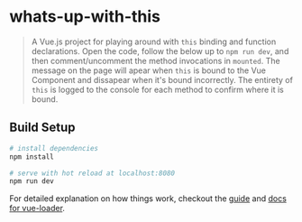 # whats-up-with-this

> A Vue.js project for playing around with `this` binding and function declarations. Open the code, follow the below up to `npm run dev`, and then comment/uncomment the method invocations in `mounted`. The message on the page will apear when `this` is bound to the Vue Component and dissapear when it's bound incorrectly. The entirety of `this` is logged to the console for each method to confirm where it is bound. 

## Build Setup

``` bash
# install dependencies
npm install

# serve with hot reload at localhost:8080
npm run dev
```

For detailed explanation on how things work, checkout the [guide](http://vuejs-templates.github.io/webpack/) and [docs for vue-loader](http://vuejs.github.io/vue-loader).
